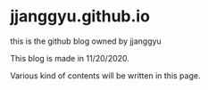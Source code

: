 # jjanggyu.github.io

this is the github blog owned by jjanggyu

This blog is made in 11/20/2020.

Various kind of contents will be written in this page.